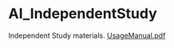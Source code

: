 # AI_IndependentStudy
Independent Study materials.
[UsageManual.pdf](https://github.com/jacwilso/AI_IndependentStudy/blob/master/UsageManual.pdf)
